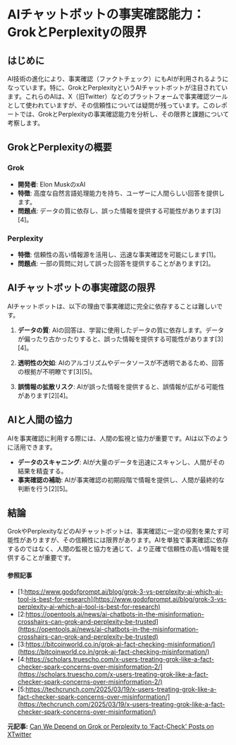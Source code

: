 # AIチャットボットの事実確認能力：GrokとPerplexityの限界

## はじめに

AI技術の進化により、事実確認（ファクトチェック）にもAIが利用されるようになっています。特に、GrokとPerplexityというAIチャットボットが注目されています。これらのAIは、X（旧Twitter）などのプラットフォームで事実確認ツールとして使われていますが、その信頼性については疑問が残っています。このレポートでは、GrokとPerplexityの事実確認能力を分析し、その限界と課題について考察します。

## GrokとPerplexityの概要

### Grok
- **開発者**: Elon MuskのxAI
- **特徴**: 高度な自然言語処理能力を持ち、ユーザーに人間らしい回答を提供します。
- **問題点**: データの質に依存し、誤った情報を提供する可能性があります[3][4]。

### Perplexity
- **特徴**: 信頼性の高い情報源を活用し、迅速な事実確認を可能にします[1]。
- **問題点**: 一部の質問に対して誤った回答を提供することがあります[2]。

## AIチャットボットの事実確認の限界

AIチャットボットは、以下の理由で事実確認に完全に依存することは難しいです。

1. **データの質**: AIの回答は、学習に使用したデータの質に依存します。データが偏ったり古かったりすると、誤った情報を提供する可能性があります[3][4]。
 
2. **透明性の欠如**: AIのアルゴリズムやデータソースが不透明であるため、回答の根拠が不明瞭です[3][5]。

3. **誤情報の拡散リスク**: AIが誤った情報を提供すると、誤情報が広がる可能性があります[2][4]。

## AIと人間の協力

AIを事実確認に利用する際には、人間の監視と協力が重要です。AIは以下のように活用できます。

- **データのスキャニング**: AIが大量のデータを迅速にスキャンし、人間がその結果を精査する。
- **事実確認の補助**: AIが事実確認の初期段階で情報を提供し、人間が最終的な判断を行う[2][5]。

## 結論

GrokやPerplexityなどのAIチャットボットは、事実確認に一定の役割を果たす可能性がありますが、その信頼性には限界があります。AIを単独で事実確認に依存するのではなく、人間の監視と協力を通じて、より正確で信頼性の高い情報を提供することが重要です。

#### 参照記事
- [1:https://www.godofprompt.ai/blog/grok-3-vs-perplexity-ai-which-ai-tool-is-best-for-research](https://www.godofprompt.ai/blog/grok-3-vs-perplexity-ai-which-ai-tool-is-best-for-research)
- [2:https://opentools.ai/news/ai-chatbots-in-the-misinformation-crosshairs-can-grok-and-perplexity-be-trusted](https://opentools.ai/news/ai-chatbots-in-the-misinformation-crosshairs-can-grok-and-perplexity-be-trusted)
- [3:https://bitcoinworld.co.in/grok-ai-fact-checking-misinformation/](https://bitcoinworld.co.in/grok-ai-fact-checking-misinformation/)
- [4:https://scholars.truescho.com/x-users-treating-grok-like-a-fact-checker-spark-concerns-over-misinformation-2/](https://scholars.truescho.com/x-users-treating-grok-like-a-fact-checker-spark-concerns-over-misinformation-2/)
- [5:https://techcrunch.com/2025/03/19/x-users-treating-grok-like-a-fact-checker-spark-concerns-over-misinformation/](https://techcrunch.com/2025/03/19/x-users-treating-grok-like-a-fact-checker-spark-concerns-over-misinformation/)


**元記事:** [Can We Depend on Grok or Perplexity to 'Fact-Check' Posts on XTwitter](https://www.thequint.com/news/webqoof/ai-chatbots-fact-checking-posts-on-x-twitter)